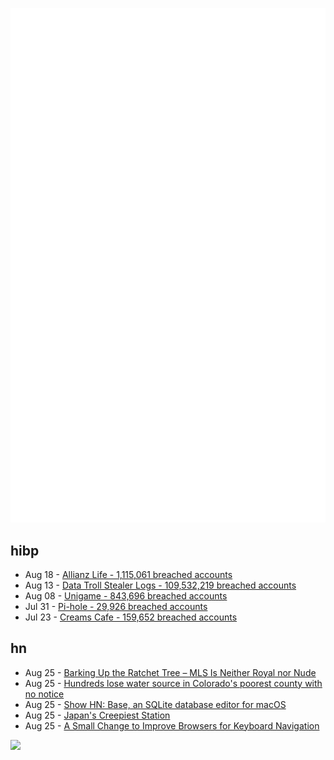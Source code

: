 ![Metrics](https://raw.githubusercontent.com/phixion/phixion/master/metrics.svg)

## hibp

<!--
for https://github.com/phixion/phixion/blob/main/.github/workflows/feeds.yml
-->
<!--START_SECTION:haveibeenpwnd-->
- Aug 18 - [Allianz Life - 1,115,061 breached accounts](https://haveibeenpwned.com/Breach/AllianzLife)
- Aug 13 - [Data Troll Stealer Logs - 109,532,219 breached accounts](https://haveibeenpwned.com/Breach/DataTrollStealerLogs)
- Aug 08 - [Unigame - 843,696 breached accounts](https://haveibeenpwned.com/Breach/Unigame)
- Jul 31 - [Pi-hole - 29,926 breached accounts](https://haveibeenpwned.com/Breach/ThePi-Hole)
- Jul 23 - [Creams Cafe - 159,652 breached accounts](https://haveibeenpwned.com/Breach/CreamsCafe)
<!--END_SECTION:haveibeenpwnd-->

## hn

<!--
for https://github.com/phixion/phixion/blob/main/.github/workflows/feeds.yml
-->
<!--START_SECTION:hn-->
- Aug 25 - [Barking Up the Ratchet Tree – MLS Is Neither Royal nor Nude](https://soatok.blog/2025/08/25/barking-up-the-ratchet-tree-mls-is-neither-royal-nor-nude/)
- Aug 25 - [Hundreds lose water source in Colorado's poorest county with no notice](https://coloradosun.com/2025/08/25/costilla-county-water-cutoff/)
- Aug 25 - [Show HN: Base, an SQLite database editor for macOS](https://menial.co.uk/base/)
- Aug 25 - [Japan's Creepiest Station](https://www.tokyocowboy.co/articles/doai-eki-japans-creepiest-station)
- Aug 25 - [A Small Change to Improve Browsers for Keyboard Navigation](https://b.43z.one/2025-07-22/)
<!--END_SECTION:hn-->

<!--
for https://yhype.me
-->
![](https://hit.yhype.me/github/profile?user_id=13013670)
